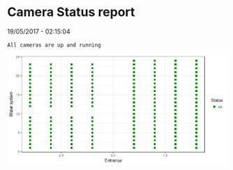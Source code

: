 Camera Status report
================
19/05/2017 - 02:15:04

    All cameras are up and running

![](camreport_files/figure-markdown_github/unnamed-chunk-2-1.png)
